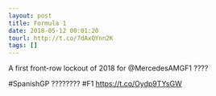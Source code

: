 ```yaml
---
layout: post
title: Formula 1
date: 2018-05-12 00:01:20
tourl: http://t.co/7dAxQYnn2K
tags: []
---
```

A first front-row lockout of 2018 for @MercedesAMGF1 ????

#SpanishGP ???????? #F1 https://t.co/Oydp9TYsGW